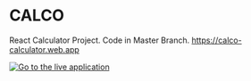 # CALCO
React Calculator Project. Code in Master Branch.
https://calco-calculator.web.app

[![Go to the live application](https://imgur.com/Rp2uayy)](https://calco-calculator.web.app "Go to the live application")
